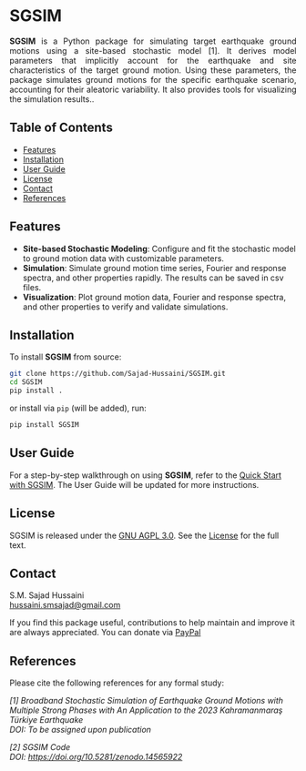 # SGSIM
<p align="justify">
<strong>SGSIM</strong> is a Python package for simulating target earthquake ground motions using a site-based stochastic model [1]. It derives model parameters that implicitly account for the earthquake and site characteristics of the target ground motion. Using these parameters, the package simulates ground motions for the specific earthquake scenario, accounting for their aleatoric variability. It also provides tools for visualizing the simulation results..
</p>

## Table of Contents
- [Features](#features)
- [Installation](#installation)
- [User Guide](#User-Guide)
- [License](#license)
- [Contact](#contact)
- [References](#references)

## Features
- **Site-based Stochastic Modeling**: Configure and fit the stochastic model to ground motion data with customizable parameters.  
- **Simulation**: Simulate ground motion time series, Fourier and response spectra, and other properties rapidly. The results can be saved in csv files.
- **Visualization**: Plot ground motion data, Fourier and response spectra, and other properties to verify and validate simulations.

## Installation
To install **SGSIM** from source:
```bash
git clone https://github.com/Sajad-Hussaini/SGSIM.git
cd SGSIM
pip install .
```
or install via `pip` (will be added), run:
```bash
pip install SGSIM
```

## User Guide
For a step-by-step walkthrough on using **SGSIM**, refer to the [Quick Start with SGSIM](user_guide.ipynb). The User Guide will be updated for more instructions.

## License
SGSIM is released under the [GNU AGPL 3.0](https://www.gnu.org/licenses/agpl-3.0.en.html).
See the [License](License) for the full text.

## Contact
S.M. Sajad Hussaini  
[hussaini.smsajad@gmail.com](mailto:hussaini.smsajad@gmail.com)

If you find this package useful, contributions to help maintain and improve it are always appreciated. You can donate via [PayPal](https://www.paypal.com/paypalme/sajadhussaini)

## References
Please cite the following references for any formal study:  

*[1] Broadband Stochastic Simulation of Earthquake Ground Motions with Multiple Strong Phases with An Application to the 2023 Kahramanmaraş Türkiye Earthquake*  
*DOI: To be assigned upon publication*

*[2] SGSIM Code*  
*DOI: https://doi.org/10.5281/zenodo.14565922*
